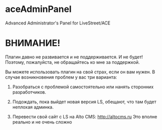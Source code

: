 aceAdminPanel
=============

Advanced Administrator's Panel for LiveStreet/ACE

ВНИМАНИЕ!
=========

Плагин давно не развивается и не поддерживается. И не будет! Поэтому, пожалуйста, не обращайтесь ко мне за поддержкой.

Вы можете использовать плагин на свой страх, если он вам нужен. В случае возникновения проблем у вас три варианта:

1) Разобраться с проблемой самостоятельно или нанять сторонних разработчиков.

2) Подождать, пока выйдет новая версия LS, обещают, что там будет неплохая админка.

3) Перевести свой сайт с LS на Alto CMS: http://altocms.ru Это вполне реально и не очень сложно
